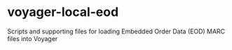 # voyager-local-eod
Scripts and supporting files for loading Embedded Order Data (EOD) MARC files into Voyager
